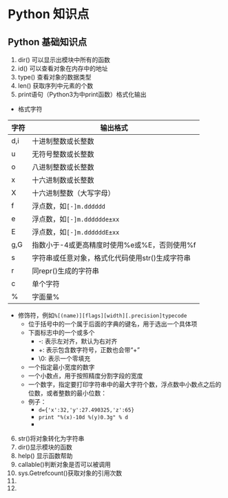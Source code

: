 # Python 知识点
> 

## Python 基础知识点
1. dir\(\) 可以显示出模块中所有的函数
2. id\(\) 可以查看对象在内存中的地址
3. type\(\) 查看对象的数据类型
4. len\(\) 获取序列中元素的个数
5. print语句（Python3为中print函数）格式化输出
* 格式字符

| 字符 | 输出格式|
|------|---------|
|d\,i|十进制整数或长整数|
|u|无符号整数或长整数|
|o|八进制整数或长整数|
|x|十六进制数或长整数|
|X|十六进制整数（大写字母）|
|f|浮点数，如`[-]m.dddddd`|
|e|浮点数，如`[-]m.dddddde±xx`|
|E|浮点数，如`[-]m.ddddddE±xx`|
|g\,G|指数小于\-4或更高精度时使用\%e或\%E，否则使用\%f|
|s|字符串或任意对象，格式化代码使用str\(\)生成字符串|
|r|同repr\(\)生成的字符串|
|c|单个字符|
|\%|字面量\%|

* 修饰符，例如`%[(name)][flags][width][.precision]typecode`
  * 位于括号中的一个属于后面的字典的键名，用于选出一个具体项
  * 下面标志中的一个或多个
    * \-\: 表示左对齐，默认为右对齐
    * \+\: 表示包含数字符号，正数也会带“\+”
    * \0\: 表示一个零填充
  * 一个指定最小宽度的数字
  * 一个小数点，用于按照精度分割字段的宽度
  * 一个数字，指定要打印字符串中的最大字符个数，浮点数中小数点之后的位数，或者整数的最小位数：
  * 例子：
    * `d={'x':32,'y':27.490325,'z':65}`
    * `print "%(x)-10d %(y)0.3g" % d`
    * 
6. str\(\)将对象转化为字符串
7. dir\(\)显示模块的函数
8. help\(\) 显示函数帮助
9. callable\(\)判断对象是否可以被调用
10. sys\.Getrefcount\(\)获取对象的引用次数
11. 
12.

